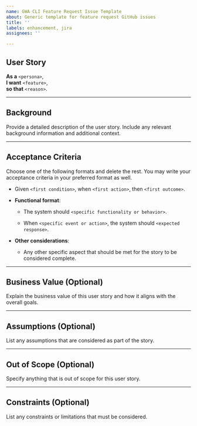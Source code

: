 ```yaml
---
name: GWA CLI Feature Request Issue Template
about: Generic template for feature request GitHub issues
title: ''
labels: enhancement, jira
assignees: ''

---
```


## User Story
 
**As a** `<persona>`,  
**I want** `<feature>`,  
**so that** `<reason>`.
 
---
 
## Background  
Provide a detailed description of the user story. Include any relevant background information and additional context.
 
---
 
## Acceptance Criteria  
 
Choose one of the following formats and delete the rest. You may write your acceptance criteria in your preferred format as well.
 
  
  - Given `<first condition>`, when `<first action>`, then `<first outcome>`.  
 
- **Functional format**:  
  - The system should `<specific functionality or behavior>`.  

  - When `<specific event or action>`, the system should `<expected response>`.  
 
- **Other considerations**:  
  - Any other specific aspect that should be met for the story to be considered complete.  
 
---
 
## Business Value (Optional)  
Explain the business value of this user story and how it aligns with the overall goals.
 
---
 
## Assumptions (Optional)  
List any assumptions that are considered as part of the story.
 
---
 
## Out of Scope (Optional)  
Specify anything that is out of scope for this user story.
 
---
 
## Constraints (Optional)  
List any constraints or limitations that must be considered.
